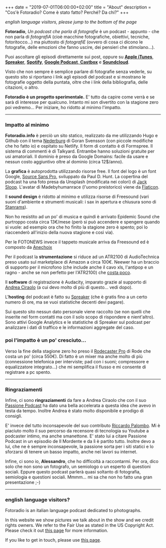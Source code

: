 +++
date = "2019-07-01T06:00:00+02:00"
title = "About"
description = "Cos'è Fotoradio? Come è stato fatto? Perché? Da chi?"
+++

_english language visitors, please jump to the bottom of the page_

**Fotoradio**, _Un podcast che parla di fotografie_ è un podcast - appunto - che non parla di _fotografiA_ (cioè macchine fotografiche, obiettivi, tecniche, fotoritocco...) ma piuttosto di _fotografiE_ (ovvero di cosa ci dicono le fotografie, delle emozioni che fanno uscire, dei pensieri che stimolano...).
<!--more-->

Puoi ascoltare gli episodi direttamente sui post, oppure su <a target="blank" href="https://podcasts.apple.com/it/podcast/fotoradio-un-podcast-sulle-fotografie/id1473090985">**Apple iTunes**</a>, <a target="blank" href="https://www.spreaker.com/show/fotoradio-un-podcast-sulle-fotografie">**Spreaker**</a>, <a target="blank" href="https://open.spotify.com/show/3dzBBFOJD2gaz2pRdhlzYh">**Spotify**</a>, <a target="blank" href="https://www.google.com/podcasts?feed=aHR0cHM6Ly93d3cuc3ByZWFrZXIuY29tL3Nob3cvMzYwNzI4OS9lcGlzb2Rlcy9mZWVk">**Google Podcast**<a target="blank" href="https://castbox.fm/channel/Fotoradio-un-podcast-sulle-fotografie-id2203635?country=it">, **Castbox**</a> e <a target="blank" href="https://soundcloud.com/user-153455998">**Soundcloud**</a>.

Visto che non sempre è semplice parlare di fotografie senza vederle, su questo sito si riportano i link agli episodi del podcast e si mostrano le fotografie oggetto della puntata, oltre che i link della bibliografia, delle citazioni, o altro.

**Fotoradio è un progetto sperimentale.** E' tutto da capire come verrà e se sarà di interesse per qualcuno. Intanto mi son divertito con la stagione zero poi vedremo...
Per iniziare, ho ridotto al minimo l'impatto.

- - -

### Impatto al minimo

**Fotoradio.info** è perciò un sito statico, realizzato da me utilizzando Hugo e Github con il tema <a target="blank" href="https://themes.gohugo.io/hugo-nederburg-theme/">Nederburg</a> di Goran Svensson (con piccole modifiche che ho fatto io) e ospitato su Netlify.
Il form di contatto è di Formspree. Il sistema di commenti è di Talkyard. Entrambe hanno soluzioni gratuite per usi amatoriali.
Il dominio è preso da Google Domains: facile da usare e nessun costo aggiuntivo oltre al dominio (circa 12$/anno).

La **grafica** è autoprodotta utilizzando risorse free. Il font del logo è un font Google, <a target="blank" href="https://fonts.google.com/specimen/Source+Sans+Pro">Source Sans Pro</a>, sviluppato da Paul D. Hunt. La copertina del podcast ha una foto presa da Unsplash (modificata nei colori) di <a href="https://unsplash.com/@jacksloop">Jack Sloop</a>.
L'avatar di Madebyhumanrace (l'uomo preistorico) viene da <a target="blank" href="https://www.flaticon.com">Flaticon</a>.

Il **sound design** è ridotto al minimo e utilizza risorse di Freesound (vari suoni d'ambiente e strumenti musicali: i sax in apertura e chiusura sono di <a target="blank" href="https://freesound.org/people/stanrams/">Stanrams</a>).

Non ho resistito ad un po' di musica e quindi è arrivato Epidemic Sound che purtroppo costa circa 13€/mese (però si può accendere e spengere quando si vuole: ad esempio ora che ho finito la stagione zero è spento; poi lo riaccenderò all'inizio della nuova stagione e così via).

Per le FOTONEWS invece il tappeto musicale arriva da Freesound ed è composto da <a target="blank" href="https://freesound.org/people/anechoix/">Anechoix</a>

Per il podcast la **strumentazione** si riduce ad un ATR2100 di AudioTechnica preso usato sul marketplace di Amazon a circa 100€. Neewer ha un braccio di supporto per il microfono (che include anche il cavo xls, l'antipop e un ragno - anche se non perfetto per l'ATR2100) che <a target="blank" href="https://www.amazon.it/gp/product/B01HTI2MRO/ref=ppx_yo_dt_b_asin_title_o03_s01?ie=UTF8&psc=1">costa poco</a>.

Il **software** di registrazione è Audacity, imparato grazie al supporto di <a target="blank" href="https://www.officine.me/">Andrea Ciraolo</a> (a cui devo molto di più di questo... vedi dopo).

L'**hosting** del podcast è fatto su <a target="blank" href="https://www.spreaker.com/">Spreaker</a> (che è gratis fino a un certo numero di ore, ma se vuoi statistiche decenti devi pagare).

Sui questo sito nessun dato personale viene raccolto (se non quelli che inserite nel form contatti ma con il solo scopo di rispondere e nient'altro). Sono attivi Google Analytics e le statistiche di Spreaker sul podcast per analizzare i dati di traffico e le informazioni aggregate del caso.

### poi l'impatto è un po' cresciuto...

Verso la fine della stagione zero ho preso il <a target="blank" href="https://www.rode.com/rodecasterpro">Rodecaster Pro</a> di Rode che costa un po' (circa 550€). Di fatto è un mixer ma anche molto di più (connessione telefonica per interviste; pad con i suoni; compressore e equalizzatore integrato...) che mi semplifica il flusso e mi consente di registrare a pc spento.


- - -

### Ringraziamenti

Infine, ci sono **ringraziamenti** da fare a Andrea Ciraolo che con il suo <a target="blank" href="https://www.spreaker.com/show/passione-podcast">Passione Podcast</a> ha dato una bella accelerata a questa idea che avevo in testa da tempo. Inoltre Andrea è stato molto disponibile e prodigo di consigli.

E' invece del tutto inconsapevole del suo contributo <a target="blank" href="https://www.spreaker.com/show/il-mordente">Riccardo Palombo</a>. Mi è piaciuto molto il suo percorso da recensore di tecnologia su Youtube a podcaster intimo, ma anche smanettone. E' stato lui a citare Passione Podcast in un episodio de Il Mordente e da lì è partito tutto. Inoltre devo a lui, che ne è sempre inconsapevole, la passione sorta per i siti statici e lo sforzarsi di tenere un basso impatto, anche nei lavori su internet.

Infine, ci sono io, **Alessandro**, che ho difficoltà a raccontarmi. Per ora, dico solo che non sono un fotografo, un semiologo o un esperto di questioni sociali. Eppure questo podcast parlerà quasi soltanto di fotografia, semiologia e questioni sociali. Mmmm... mi sa che non ho fatto una gran presentazione ;-)

- - -

### english language visitors?

Fotoradio is an italian language podcast dedicated to photographs.

In this website we show pictures we talk about in the show and we credit rights owners. We refer to the Fair Use as stated in the US Copyright Act. Please check it out <a href="https://fotoradio.info/static_page/fair_use/">this page</a> for more information.

If you like to get in touch, please use <a href="https://fotoradio.info/contact/">this page</a>.

